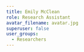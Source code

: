 ```yaml
---
title: Emily McClean
role: Research Assistant
avatar_filename: avatar.jpg
superuser: false
user_groups:
  - Researchers
---
```

